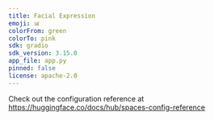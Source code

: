 ```yaml
---
title: Facial Expression
emoji: 📊
colorFrom: green
colorTo: pink
sdk: gradio
sdk_version: 3.15.0
app_file: app.py
pinned: false
license: apache-2.0
---
```


Check out the configuration reference at https://huggingface.co/docs/hub/spaces-config-reference
